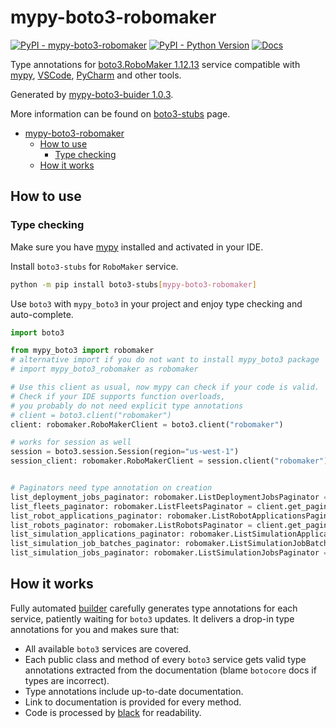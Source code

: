 # mypy-boto3-robomaker

[![PyPI - mypy-boto3-robomaker](https://img.shields.io/pypi/v/mypy-boto3-robomaker.svg?color=blue)](https://pypi.org/project/mypy-boto3-robomaker)
[![PyPI - Python Version](https://img.shields.io/pypi/pyversions/mypy-boto3-robomaker.svg?color=blue)](https://pypi.org/project/mypy-boto3-robomaker)
[![Docs](https://img.shields.io/readthedocs/mypy-boto3-builder.svg?color=blue)](https://mypy-boto3-builder.readthedocs.io/)

Type annotations for
[boto3.RoboMaker 1.12.13](https://boto3.amazonaws.com/v1/documentation/api/1.12.13/reference/services/robomaker.html#RoboMaker) service
compatible with [mypy](https://github.com/python/mypy), [VSCode](https://code.visualstudio.com/),
[PyCharm](https://www.jetbrains.com/pycharm/) and other tools.

Generated by [mypy-boto3-buider 1.0.3](https://github.com/vemel/mypy_boto3_builder).

More information can be found on [boto3-stubs](https://pypi.org/project/boto3-stubs/) page.

- [mypy-boto3-robomaker](#mypy-boto3-robomaker)
  - [How to use](#how-to-use)
    - [Type checking](#type-checking)
  - [How it works](#how-it-works)

## How to use

### Type checking

Make sure you have [mypy](https://github.com/python/mypy) installed and activated in your IDE.

Install `boto3-stubs` for `RoboMaker` service.

```bash
python -m pip install boto3-stubs[mypy-boto3-robomaker]
```

Use `boto3` with `mypy_boto3` in your project and enjoy type checking and auto-complete.

```python
import boto3

from mypy_boto3 import robomaker
# alternative import if you do not want to install mypy_boto3 package
# import mypy_boto3_robomaker as robomaker

# Use this client as usual, now mypy can check if your code is valid.
# Check if your IDE supports function overloads,
# you probably do not need explicit type annotations
# client = boto3.client("robomaker")
client: robomaker.RoboMakerClient = boto3.client("robomaker")

# works for session as well
session = boto3.session.Session(region="us-west-1")
session_client: robomaker.RoboMakerClient = session.client("robomaker")


# Paginators need type annotation on creation
list_deployment_jobs_paginator: robomaker.ListDeploymentJobsPaginator = client.get_paginator("list_deployment_jobs")
list_fleets_paginator: robomaker.ListFleetsPaginator = client.get_paginator("list_fleets")
list_robot_applications_paginator: robomaker.ListRobotApplicationsPaginator = client.get_paginator("list_robot_applications")
list_robots_paginator: robomaker.ListRobotsPaginator = client.get_paginator("list_robots")
list_simulation_applications_paginator: robomaker.ListSimulationApplicationsPaginator = client.get_paginator("list_simulation_applications")
list_simulation_job_batches_paginator: robomaker.ListSimulationJobBatchesPaginator = client.get_paginator("list_simulation_job_batches")
list_simulation_jobs_paginator: robomaker.ListSimulationJobsPaginator = client.get_paginator("list_simulation_jobs")
```

## How it works

Fully automated [builder](https://github.com/vemel/mypy_boto3_builder) carefully generates
type annotations for each service, patiently waiting for `boto3` updates. It delivers
a drop-in type annotations for you and makes sure that:

- All available `boto3` services are covered.
- Each public class and method of every `boto3` service gets valid type annotations
  extracted from the documentation (blame `botocore` docs if types are incorrect).
- Type annotations include up-to-date documentation.
- Link to documentation is provided for every method.
- Code is processed by [black](https://github.com/psf/black) for readability.